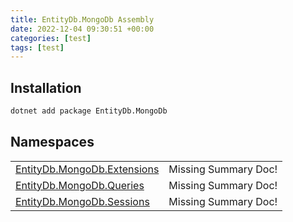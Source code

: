 ```yaml
---
title: EntityDb.MongoDb Assembly
date: 2022-12-04 09:30:51 +00:00
categories: [test]
tags: [test]
---
```


## Installation
```sh
dotnet add package EntityDb.MongoDb
```
## Namespaces
<table><tr><td><a href='/posts/dotnet-entitydb-mongodb-extensions'>EntityDb.MongoDb.Extensions</a></td><td>Missing Summary Doc!</td></tr><tr><td><a href='/posts/dotnet-entitydb-mongodb-queries'>EntityDb.MongoDb.Queries</a></td><td>Missing Summary Doc!</td></tr><tr><td><a href='/posts/dotnet-entitydb-mongodb-sessions'>EntityDb.MongoDb.Sessions</a></td><td>Missing Summary Doc!</td></tr></table>
